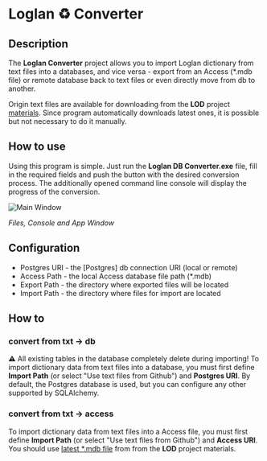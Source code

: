 # Loglan ♻️ Converter
## Description
The **Loglan Converter** project allows you to import Loglan dictionary from text files into a databases, and vice versa - export from an Access (*.mdb file) or remote database back to text files or even directly move from db to another. 

Origin text files are available for downloading from the **LOD** project [materials](https://raw.githubusercontent.com/torrua/LOD/master/tables/). Since program automatically downloads latest ones, it is possible but not necessary to do it manually.

## How to use
Using this program is simple. Just run the **Loglan DB Converter.exe** file, fill in the required fields and push the button with the desired conversion process. The additionally opened command line console will display the progress of the conversion.

![Main Window](https://telegra.ph/file/e82dd02fa11b3a8b30068.png)

*Files, Console and App Window*

## Configuration
* Postgres URI - the [Postgres] db connection URI  (local or remote)
* Access Path - the local Access database file path (*.mdb)
* Export Path - the directory where exported files will be located
* Import Path - the directory where files for import are located

## How to
### convert from txt →  db
⚠️ All existing tables in the database completely delete during importing!
To import dictionary data from text files into a database, you must first define **Import Path** (or select "Use text files from Github") and **Postgres URI**. By default, the Postgres database is used, but you can configure any other supported by SQLAlchemy.

### convert from txt → access
To import dictionary data from text files into a Access file, you must first define **Import Path** (or select "Use text files from Github") and **Access URI**. You should use [latest *.mdb file](https://github.com/torrua/LOD/raw/master/source/LoglanDictionary.mdb) from from the **LOD** project materials.